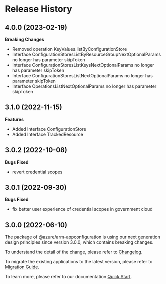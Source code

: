 # Release History
    
## 4.0.0 (2023-02-19)
    
**Breaking Changes**

  - Removed operation KeyValues.listByConfigurationStore
  - Interface ConfigurationStoresListByResourceGroupNextOptionalParams no longer has parameter skipToken
  - Interface ConfigurationStoresListKeysNextOptionalParams no longer has parameter skipToken
  - Interface ConfigurationStoresListNextOptionalParams no longer has parameter skipToken
  - Interface OperationsListNextOptionalParams no longer has parameter skipToken
    
    
## 3.1.0 (2022-11-15)
    
**Features**

  - Added Interface ConfigurationStore
  - Added Interface TrackedResource
    
## 3.0.2 (2022-10-08)

**Bugs Fixed**

  -  revert credential scopes

## 3.0.1 (2022-09-30)

**Bugs Fixed**

  -  fix better user experience of credential scopes in government cloud

## 3.0.0 (2022-06-10)

The package of @azure/arm-appconfiguration is using our next generation design principles since version 3.0.0, which contains breaking changes.

To understand the detail of the change, please refer to [Changelog](https://aka.ms/js-track2-changelog).

To migrate the existing applications to the latest version, please refer to [Migration Guide](https://aka.ms/js-track2-migration-guide).

To learn more, please refer to our documentation [Quick Start](https://aka.ms/js-track2-quickstart).
